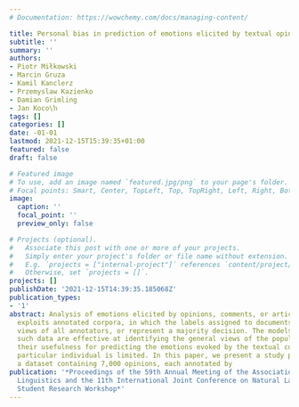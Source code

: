 ```yaml
---
# Documentation: https://wowchemy.com/docs/managing-content/

title: Personal bias in prediction of emotions elicited by textual opinions
subtitle: ''
summary: ''
authors:
- Piotr Miłkowski
- Marcin Gruza
- Kamil Kanclerz
- Przemyslaw Kazienko
- Damian Grimling
- Jan Koco\ŉ
tags: []
categories: []
date: -01-01
lastmod: 2021-12-15T15:39:35+01:00
featured: false
draft: false

# Featured image
# To use, add an image named `featured.jpg/png` to your page's folder.
# Focal points: Smart, Center, TopLeft, Top, TopRight, Left, Right, BottomLeft, Bottom, BottomRight.
image:
  caption: ''
  focal_point: ''
  preview_only: false

# Projects (optional).
#   Associate this post with one or more of your projects.
#   Simply enter your project's folder or file name without extension.
#   E.g. `projects = ["internal-project"]` references `content/project/deep-learning/index.md`.
#   Otherwise, set `projects = []`.
projects: []
publishDate: '2021-12-15T14:39:35.185068Z'
publication_types:
- '1'
abstract: Analysis of emotions elicited by opinions, comments, or articles commonly
  exploits annotated corpora, in which the labels assigned to documents average the
  views of all annotators, or represent a majority decision. The models trained on
  such data are effective at identifying the general views of the population. However,
  their usefulness for predicting the emotions evoked by the textual content in a
  particular individual is limited. In this paper, we present a study performed on
  a dataset containing 7,000 opinions, each annotated by
publication: '*Proceedings of the 59th Annual Meeting of the Association for Computational
  Linguistics and the 11th International Joint Conference on Natural Language Processing:
  Student Research Workshop*'
---
```

